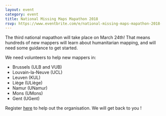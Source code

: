 ```yaml
---
layout: event
category: event
title: National Missing Maps Mapathon 2018
rsvp: https://www.eventbrite.com/e/national-missing-maps-mapathon-2018-tickets-43284758879
---
```


The third national mapathon will take place on March 24th!
That means hundreds of new mappers will learn about humanitarian mapping, and will need some guidance to get started.

We need volunteers to help new mappers in:
- Brussels (ULB and VUB)
- Louvain-la-Neuve (UCL)
- Leuven (KUL)
- Liège (ULiège)
- Namur (UNamur)
- Mons (UMons)
- Gent (UGent)

Register [here](https://www.meetup.com/OpenStreetMap-Belgium/events/247922954/) to help out the organisation. We will get back to you !
